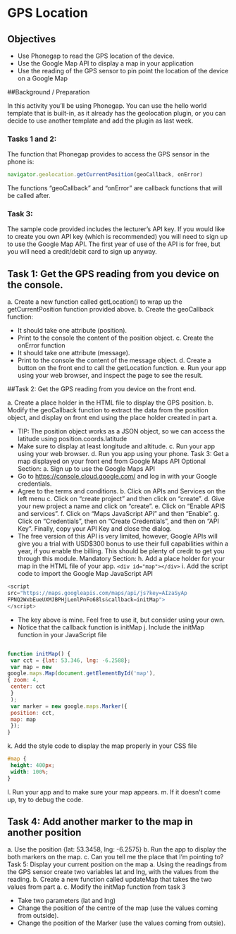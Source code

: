 
# GPS Location

## Objectives

- Use Phonegap to read the GPS location of the device.
- Use the Google Map API to display a map in your application
- Use the reading of the GPS sensor to pin point the location of the device on a Google Map

##Background / Preparation

In this activity you’ll be using Phonegap. You can use the hello world template that is built-in, as it
already has the geolocation plugin, or you can decide to use another template and add the plugin as
last week.

### Tasks 1 and 2:

The function that Phonegap provides to access the GPS sensor in the phone is:

```javascript 
navigator.geolocation.getCurrentPosition(geoCallback, onError)
```

The functions “geoCallback” and “onError” are callback functions that will be called after.

### Task 3:

The sample code provided includes the lecturer’s API key. If you would like to create you own API
key (which is recommended) you will need to sign up to use the Google Map API. The first year of
use of the API is for free, but you will need a credit/debit card to sign up anyway.

## Task 1: Get the GPS reading from you device on the console.

a. Create a new function called getLocation() to wrap up the getCurrentPosition function
provided above.
b. Create the geoCallback function:
- It should take one attribute (position).
- Print to the console the content of the position object.
c. Create the onError function
- It should take one attribute (message).
- Print to the console the content of the message object.
d. Create a button on the front end to call the getLocation function.
e. Run your app using your web browser, and inspect the page to see the result.

##Task 2: Get the GPS reading from you device on the front end.

a. Create a place holder in the HTML file to display the GPS position.
b. Modify the geoCallback function to extract the data from the position object, and display on
front end using the place holder created in part a.
- TIP: The position object works as a JSON object, so we can access the latitude using
position.coords.latitude
- Make sure to display at least longitude and altitude.
c. Run your app using your web browser.
d. Run you app using your phone.
Task 3: Get a map displayed on your front end from Google Maps API
Optional Section:
a. Sign up to use the Google Maps API
- Go to https://console.cloud.google.com/ and log in with your Google credentials.
- Agree to the terms and conditions.
b. Click on APIs and Services on the left menu
c. Click on “create project” and then click on “create”.
d. Give your new project a name and click on “create”.
e. Click on “Enable APIS and services”.
f. Click on “Maps JavaScript APi” and then “Enable”.
g. Click on “Credentials”, then on “Create Credentials”, and then on “API Key”. Finally, copy
your API Key and close the dialog.
- The free version of this API is very limited, however, Google APIs will give you a trial
with USD$300 bonus to use their full capabilities within a year, if you enable the
billing. This should be plenty of credit to get you through this module.
Mandatory Section:
h. Add a place holder for your map in the HTML file of your app.
 `<div id="map"></div>`
i. Add the script code to import the Google Map JavaScript API

```javascript
<script
src="https://maps.googleapis.com/maps/api/js?key=AIzaSyAp
FPNQ2WxbEueUXMJBPHjLenlPnFo68ls&callback=initMap">
</script>
```
- The key above is mine. Feel free to use it, but consider using your own.
- Notice that the callback function is initMap
j. Include the initMap function in your JavaScript file

```javascript

function initMap() {
 var cct = {lat: 53.346, lng: -6.2588};
 var map = new
google.maps.Map(document.getElementById('map'),
{ zoom: 4,
 center: cct
 }
 );
 var marker = new google.maps.Marker({
 position: cct,
 map: map
 });
}
```
k. Add the style code to display the map properly in your CSS file

```css
#map {
 height: 400px;
 width: 100%;
}
```

l. Run your app and to make sure your map appears.
m. If it doesn’t come up, try to debug the code.

## Task 4: Add another marker to the map in another position
a. Use the position {lat: 53.3458, lng: -6.2575}
b. Run the app to display the both markers on the map.
c. Can you tell me the place that I’m pointing to?
Task 5: Display your current position on the map
a. Using the readings from the GPS sensor create two variables lat and lng, with the values
from the reading.
b. Create a new function called updateMap that takes the two values from part a.
c. Modify the initMap function from task 3
- Take two parameters (lat and lng)
- Change the position of the centre of the map (use the values coming from outside).
- Change the position of the Marker (use the values coming from outsie).